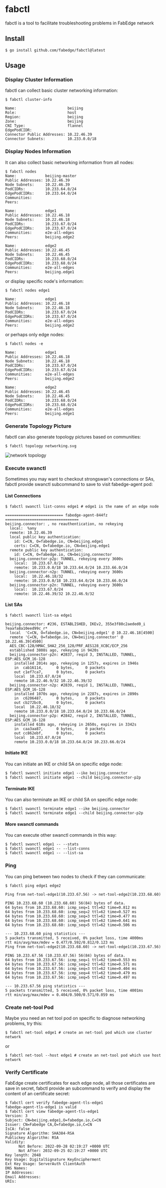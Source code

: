 # fabctl
fabctl is a tool to facilitate troubleshooting problems in FabEdge network

## Install

```shell
$ go install github.com/fabedge/fabctl@latest
```

## Usage

### Display Cluster Information

fabctl can collect basic cluster networking information:

```shell
$ fabctl cluster-info

Name:                       beijing
Role:                       host
Region:                     beijing
Zone:                       beijing
CNI Type:                   flannel
EdgePodCIDR:                
Connector Public Addresses: 10.22.46.39
Connector Subnets:          10.233.0.0/18
```

### Display Nodes Information

It can also collect basic networking information from all nodes: 

```shell
$ fabctl nodes
Name:             beijing-master
Public Addresses: 10.22.46.39
Node Subnets:     10.22.46.39
PodCIDRs:         10.233.64.0/24
EdgePodCIDRs:     10.233.64.0/24
Communities:      
Peers:            

Name:             edge1
Public Addresses: 10.22.46.18
Node Subnets:     10.22.46.18
PodCIDRs:         10.233.67.0/24
EdgePodCIDRs:     10.233.67.0/24
Communities:      e2e-all-edges
Peers:            beijing.edge2

Name:             edge2
Public Addresses: 10.22.46.45
Node Subnets:     10.22.46.45
PodCIDRs:         10.233.68.0/24
EdgePodCIDRs:     10.233.68.0/24
Communities:      e2e-all-edges
Peers:            beijing.edge1

```

or display specific node's information:

```shell
$ fabctl nodes edge1

Name:             edge1
Public Addresses: 10.22.46.18
Node Subnets:     10.22.46.18
PodCIDRs:         10.233.67.0/24
EdgePodCIDRs:     10.233.67.0/24
Communities:      e2e-all-edges
Peers:            beijing.edge2
```

or perhaps only edge nodes:

```shell
$ fabctl nodes -e

Name:             edge1
Public Addresses: 10.22.46.18
Node Subnets:     10.22.46.18
PodCIDRs:         10.233.67.0/24
EdgePodCIDRs:     10.233.67.0/24
Communities:      e2e-all-edges
Peers:            beijing.edge2

Name:             edge2
Public Addresses: 10.22.46.45
Node Subnets:     10.22.46.45
PodCIDRs:         10.233.68.0/24
EdgePodCIDRs:     10.233.68.0/24
Communities:      e2e-all-edges
Peers:            beijing.edge1
```

### Generate Topology Picture

fabctl can also generate topology pictures based on communities:

```shell
$ fabctl topology networking.svg
```

![network topology](./network.svg)

### Execute swanctl

Sometimes you may want to checkout strongswan's connections or SAs, fabctl provide swanctl subcommand to save to visit fabedge-agent pod:

#### List Connections

```shell
$ fabctl swanctl list-conns edge1 # edge1 is the name of an edge node

========================== fabedge-agent-844fz =================================
beijing.connector: , no reauthentication, no rekeying
  local:  %any
  remote: 10.22.46.39
  local public key authentication:
    id: C=CN, O=fabedge.io, CN=beijing.edge1
    certs: C=CN, O=fabedge.io, CN=beijing.edge1
  remote public key authentication:
    id: C=CN, O=fabedge.io, CN=beijing.connector
  beijing.connector-p2p: TUNNEL, rekeying every 3600s
    local:  10.233.67.0/24
    remote: 10.233.0.0/18 10.233.64.0/24 10.233.66.0/24
  beijing.connector-n2p: TUNNEL, rekeying every 3600s
    local:  10.22.46.18/32
    remote: 10.233.0.0/18 10.233.64.0/24 10.233.66.0/24
  beijing.connector-p2n: TUNNEL, rekeying every 3600s
    local:  10.233.67.0/24
    remote: 10.22.46.39/32 10.22.46.9/32

```

#### List SAs

```shell
$ fabctl swanctl list-sa edge1

beijing.connector: #236, ESTABLISHED, IKEv2, 355e3f80c2aeded0_i 7eaafa8a10eed99c_r*
  local  'C=CN, O=fabedge.io, CN=beijing.edge1' @ 10.22.46.18[4500]
  remote 'C=CN, O=fabedge.io, CN=beijing.connector' @ 10.22.46.39[4500]
  AES_CBC-128/HMAC_SHA2_256_128/PRF_AES128_XCBC/ECP_256
  established 3808s ago, rekeying in 9420s
  beijing.connector-p2n: #2837, reqid 3, INSTALLED, TUNNEL, ESP:AES_GCM_16-128
    installed 2014s ago, rekeying in 1257s, expires in 1946s
    in  cab16114,      0 bytes,     0 packets
    out c1ef7ca7,      0 bytes,     0 packets
    local  10.233.67.0/24
    remote 10.22.46.9/32 10.22.46.39/32
  beijing.connector-n2p: #2839, reqid 1, INSTALLED, TUNNEL, ESP:AES_GCM_16-128
    installed 1070s ago, rekeying in 2287s, expires in 2890s
    in  c6206487,      0 bytes,     0 packets
    out cb272bc0,      0 bytes,     0 packets
    local  10.22.46.18/32
    remote 10.233.0.0/18 10.233.64.0/24 10.233.66.0/24
  beijing.connector-p2p: #2842, reqid 2, INSTALLED, TUNNEL, ESP:AES_GCM_16-128
    installed 618s ago, rekeying in 2650s, expires in 3342s
    in  caa3aa87,      0 bytes,     0 packets
    out cc862ebf,      0 bytes,     0 packets
    local  10.233.67.0/24
    remote 10.233.0.0/18 10.233.64.0/24 10.233.66.0/24
```

#### Initiate IKE

You can initiate an IKE or child SA on specific edge node:

```shell
$ fabctl swanctl initiate edge1 --ike beijing.connector
$ fabctl swanctl initiate edge1 --child beijing.connector-p2p
```

#### Terminate IKE

You can also terminate an IKE or child SA on specific edge node:

```shell
$ fabctl swanctl terminate edge1 --ike beijing.connector
$ fabctl swanctl terminate edge1 --child beijing.connector-p2p
```

#### More swanctl commands

You can execute other swanctl commands in this way:

```shell
$ fabctl swanctl edge1 -- --stats	
$ fabctl swanctl edge1 -- --list-conns
$ fabctl swanctl edge1 -- --list-sa
```

### Ping

You can ping between two nodes to check if they can communicate:

```shell
$ fabctl ping edge1 edge2

Ping from net-tool-edge1(10.233.67.56) -> net-tool-edge2(10.233.68.60) 

PING 10.233.68.60 (10.233.68.60) 56(84) bytes of data.
64 bytes from 10.233.68.60: icmp_seq=1 ttl=62 time=0.812 ms
64 bytes from 10.233.68.60: icmp_seq=2 ttl=62 time=0.527 ms
64 bytes from 10.233.68.60: icmp_seq=3 ttl=62 time=0.477 ms
64 bytes from 10.233.68.60: icmp_seq=4 ttl=62 time=0.641 ms
64 bytes from 10.233.68.60: icmp_seq=5 ttl=62 time=0.506 ms

--- 10.233.68.60 ping statistics ---
5 packets transmitted, 5 received, 0% packet loss, time 4000ms
rtt min/avg/max/mdev = 0.477/0.592/0.812/0.123 ms
Ping from net-tool-edge2(10.233.68.60) -> net-tool-edge1(10.233.67.56) 

PING 10.233.67.56 (10.233.67.56) 56(84) bytes of data.
64 bytes from 10.233.67.56: icmp_seq=1 ttl=62 time=0.553 ms
64 bytes from 10.233.67.56: icmp_seq=2 ttl=62 time=0.571 ms
64 bytes from 10.233.67.56: icmp_seq=3 ttl=62 time=0.404 ms
64 bytes from 10.233.67.56: icmp_seq=4 ttl=62 time=0.479 ms
64 bytes from 10.233.67.56: icmp_seq=5 ttl=62 time=0.497 ms

--- 10.233.67.56 ping statistics ---
5 packets transmitted, 5 received, 0% packet loss, time 4001ms
rtt min/avg/max/mdev = 0.404/0.500/0.571/0.059 ms
```

###  Create net-tool Pod

Maybe you need an net tool pod on specific to diagnose networking problems, try this:

```shell
$ fabctl net-tool edge1 # create an net-tool pod which use cluster network
```

or

```shell
$ fabctl net-tool --host edge1 # create an net-tool pod which use host network
```

### Verify Certificate 

FabEdge create certificates for each edge node, all those certificates are save in secret, fabctl provide an subcommand to verify and display the content of an certificate secret:

```shell
$ fabctl cert verify fabedge-agent-tls-edge1
fabedge-agent-tls-edge1 is valid
$ fabctl cert view fabedge-agent-tls-edge1
Version: 3
Subject: CN=beijing.edge1,O=fabedge.io,C=CN
Issuer: CN=Fabedge CA,O=fabedge.io,C=CN
IsCA: false
Signature Algorithm: SHA384-RSA
Publickey Algorithm: RSA
Validity: 
      Not Before: 2022-09-28 02:19:27 +0000 UTC
      Not After: 2032-09-25 02:19:27 +0000 UTC
Key length: 2048
Key Usage: DigitalSignature KeyEncipherment
Ext Key Usage: ServerAuth ClientAuth
DNS Names: 
IP Addresses: 
Email Addresses: 
URIs: 

```

